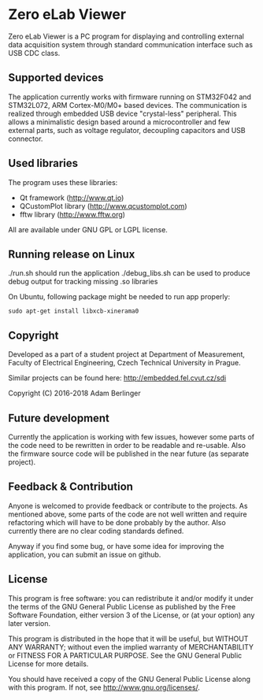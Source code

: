 # Zero eLab Viewer

Zero eLab Viewer is a PC program for displaying and controlling external
data acquisition system through standard communication
interface such as USB CDC class.

## Supported devices

The application currently works with firmware running on STM32F042 and STM32L072,
ARM Cortex-M0/M0+ based devices. The communication is realized through embedded
USB device "crystal-less" peripheral. This allows a minimalistic design
based around a microcontroller and few external parts, such as voltage regulator,
decoupling capacitors and USB connector.

## Used libraries

The program uses these libraries:
* Qt framework (http://www.qt.io)
* QCustomPlot library (http://www.qcustomplot.com)
* fftw library (http://www.fftw.org)

All are available under GNU GPL or LGPL license.

## Running release on Linux

./run.sh should run the application
./debug_libs.sh can be used to produce debug output for tracking missing .so libraries

On Ubuntu, following package might be needed to run app properly:
```
sudo apt-get install libxcb-xinerama0
```

## Copyright

Developed as a part of a student project at Department of Measurement,
Faculty of Electrical Engineering,
Czech Technical University in Prague.

Similar projects can be found here: http://embedded.fel.cvut.cz/sdi

Copyright (C) 2016-2018  Adam Berlinger

## Future development

Currently the application is working with few issues, however some parts
of the code need to be rewritten in order to be readable and re-usable.
Also the firmware source code will be published in the near future
(as separate project).

## Feedback & Contribution

Anyone is welcomed to provide feedback or contribute to the projects.
As mentioned above, some parts of the code are not well written and require
refactoring which will have to be done probably by the author.
Also currently there are no clear coding standards defined.

Anyway if you find some bug, or have some idea for improving the application,
you can submit an issue on github.

## License

This program is free software: you can redistribute it and/or modify
it under the terms of the GNU General Public License as published by
the Free Software Foundation, either version 3 of the License, or
(at your option) any later version.

This program is distributed in the hope that it will be useful,
but WITHOUT ANY WARRANTY; without even the implied warranty of
MERCHANTABILITY or FITNESS FOR A PARTICULAR PURPOSE.  See the
GNU General Public License for more details.

You should have received a copy of the GNU General Public License
along with this program.  If not, see <http://www.gnu.org/licenses/>.
